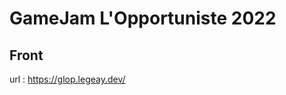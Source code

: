 # GameJam L'Opportuniste 2022
## Front

url : <a src="https://glop.legeay.dev">https://glop.legeay.dev/</a>
